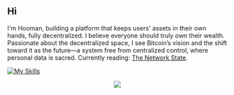 ## Hi
I'm Hooman, building a platform that keeps users' assets in their own hands, fully decentralized. I believe everyone should truly own their wealth. Passionate about the decentralized space, I see Bitcoin’s vision and the shift toward it as the future—a system free from centralized control, where personal data is sacred.
Currently reading: [The Network State](https://thenetworkstate.com/).

[![My Skills](https://skillicons.dev/icons?i=html,css,js,ts,react,tailwind,vite)](https://skillicons.dev)

<p align="center">
  <a href="https://skillicons.dev">
    <img src="https://skillicons.dev/icons?i=html,css,js,ts,react,tailwind,vite" />
  </a>
</p>
